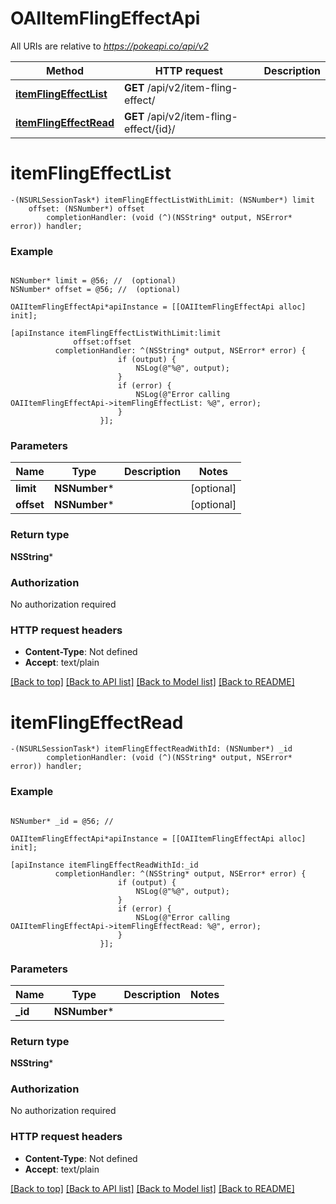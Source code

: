 # OAIItemFlingEffectApi

All URIs are relative to *https://pokeapi.co/api/v2*

Method | HTTP request | Description
------------- | ------------- | -------------
[**itemFlingEffectList**](OAIItemFlingEffectApi.md#itemflingeffectlist) | **GET** /api/v2/item-fling-effect/ | 
[**itemFlingEffectRead**](OAIItemFlingEffectApi.md#itemflingeffectread) | **GET** /api/v2/item-fling-effect/{id}/ | 


# **itemFlingEffectList**
```objc
-(NSURLSessionTask*) itemFlingEffectListWithLimit: (NSNumber*) limit
    offset: (NSNumber*) offset
        completionHandler: (void (^)(NSString* output, NSError* error)) handler;
```



### Example
```objc

NSNumber* limit = @56; //  (optional)
NSNumber* offset = @56; //  (optional)

OAIItemFlingEffectApi*apiInstance = [[OAIItemFlingEffectApi alloc] init];

[apiInstance itemFlingEffectListWithLimit:limit
              offset:offset
          completionHandler: ^(NSString* output, NSError* error) {
                        if (output) {
                            NSLog(@"%@", output);
                        }
                        if (error) {
                            NSLog(@"Error calling OAIItemFlingEffectApi->itemFlingEffectList: %@", error);
                        }
                    }];
```

### Parameters

Name | Type | Description  | Notes
------------- | ------------- | ------------- | -------------
 **limit** | **NSNumber***|  | [optional] 
 **offset** | **NSNumber***|  | [optional] 

### Return type

**NSString***

### Authorization

No authorization required

### HTTP request headers

 - **Content-Type**: Not defined
 - **Accept**: text/plain

[[Back to top]](#) [[Back to API list]](../README.md#documentation-for-api-endpoints) [[Back to Model list]](../README.md#documentation-for-models) [[Back to README]](../README.md)

# **itemFlingEffectRead**
```objc
-(NSURLSessionTask*) itemFlingEffectReadWithId: (NSNumber*) _id
        completionHandler: (void (^)(NSString* output, NSError* error)) handler;
```



### Example
```objc

NSNumber* _id = @56; // 

OAIItemFlingEffectApi*apiInstance = [[OAIItemFlingEffectApi alloc] init];

[apiInstance itemFlingEffectReadWithId:_id
          completionHandler: ^(NSString* output, NSError* error) {
                        if (output) {
                            NSLog(@"%@", output);
                        }
                        if (error) {
                            NSLog(@"Error calling OAIItemFlingEffectApi->itemFlingEffectRead: %@", error);
                        }
                    }];
```

### Parameters

Name | Type | Description  | Notes
------------- | ------------- | ------------- | -------------
 **_id** | **NSNumber***|  | 

### Return type

**NSString***

### Authorization

No authorization required

### HTTP request headers

 - **Content-Type**: Not defined
 - **Accept**: text/plain

[[Back to top]](#) [[Back to API list]](../README.md#documentation-for-api-endpoints) [[Back to Model list]](../README.md#documentation-for-models) [[Back to README]](../README.md)

